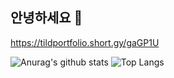 ## 안녕하세요 🙌

https://tildportfolio.short.gy/gaGP1U

![Anurag's github stats](https://github-readme-stats.vercel.app/api?username=Tild720)
![Top Langs](https://github-readme-stats.vercel.app/api/top-langs/?username=Tild720&layout=compact)
